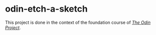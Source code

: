 # odin-etch-a-sketch

This project is done in the context of the foundation course of [*The Odin Project*](https://www.theodinproject.com/).
